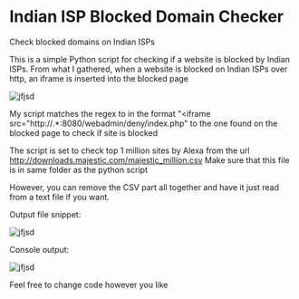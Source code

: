 # Indian ISP Blocked Domain Checker
Check blocked domains on Indian ISPs

This is a simple Python script for checking if a website is blocked by Indian ISPs. 
From what I gathered, when a website is blocked on Indian ISPs over http, an iframe is inserted into the blocked page

![jfjsd](https://user-images.githubusercontent.com/67092879/134776713-5e48dd3c-94b2-45ac-b4f3-77cbf17f87db.PNG)

My script matches the regex to in the format "\<iframe src\=\"http\:\/\/.*:8080\/webadmin\/deny\/index\.php" to the one found on the blocked page to check if site is blocked

The script is set to check top 1 million sites by Alexa from the url http://downloads.majestic.com/majestic_million.csv Make sure that this file is in same folder as the python script

However, you can remove the CSV part all together and have it just read from a text file if you want. 

Output file snippet:

![jfjsd](https://user-images.githubusercontent.com/67092879/134776868-bd23889d-5776-4eb7-8ff2-4ecf4707085d.PNG)

Console output:

![jfjsd](https://user-images.githubusercontent.com/67092879/134776895-cc20d926-f50c-4b2b-b69c-bceb57a8ff0e.PNG)

Feel free to change code however you like

